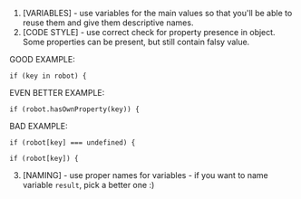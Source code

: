 1. [VARIABLES] - use variables for the main values so that you'll be able to reuse them and give them descriptive names.
2. [CODE STYLE] - use correct check for property presence in object. Some properties can be present, but still contain falsy value.

GOOD EXAMPLE: 
```
if (key in robot) {
```

EVEN BETTER EXAMPLE:

```
if (robot.hasOwnProperty(key)) {
```

BAD EXAMPLE:
```
if (robot[key] === undefined) {

if (robot[key]) {
```

3. [NAMING] - use proper names for variables - if you want to name variable `result`, pick a better one :)
